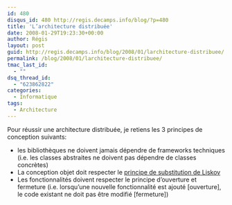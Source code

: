 ```yaml
---
id: 480
disqus_id: 480 http://regis.decamps.info/blog/?p=480
title: 'L’architecture distribuée'
date: 2008-01-29T19:23:30+00:00
author: Régis
layout: post
guid: http://regis.decamps.info/blog/2008/01/larchitecture-distribuee/
permalink: /blog/2008/01/larchitecture-distribuee/
tmac_last_id:
  - ""
dsq_thread_id:
  - "623862822"
categories:
  - Informatique
tags:
  - Architecture
---
```

Pour réussir une architecture distribuée, je retiens les 3 principes de conception suivants:

  * les bibliothèques ne doivent jamais dépendre de frameworks techniques (i.e. les classes abstraites ne doivent pas dépendre de classes concrètes)
  * La conception objet doit respecter le [principe de substitution de Liskov](http://blog.emmanueldeloget.com/index.php/2006/10/12/18-le-principe-de-substitution-de-liskov)
  * Les fonctionnalités doivent respecter le principe d’ouverture et fermeture (i.e. lorsqu’une nouvelle fonctionnalité est ajouté [ouverture], le code existant ne doit pas être modifié [fermeture])
